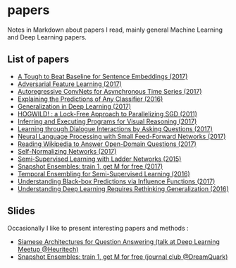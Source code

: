# papers

Notes in Markdown about papers I read, mainly general Machine Learning and Deep Learning papers.

## List of papers 

* [A Tough to Beat Baseline for Sentence Embeddings (2017)](mds/tough_baseline_sentence_embeddings.md)
* [Adversarial Feature Learning (2017)](mds/adversarial_feature_learning.md)
* [Autoregressive ConvNets for Asynchronous Time Series (2017)](mds/autoregressive_cnn_asynchronous_ts.md)
* [Explaining the Predictions of Any Classifier (2016)](mds/lime.md)
* [Generalization in Deep Learning (2017)](mds/gen_in_dl.md)
* [HOGWILD! : a Lock-Free Approach to Parallelizing SGD (2011)](mds/hogwild.md)
* [Inferring and Executing Programs for Visual Reasoning (2017)](mds/inferring_executing_programs_vqa.md)
* [Learning through Dialogue Interactions by Asking Questions (2017)](mds/learning_dialogue_asking_questions.md)
* [Neural Language Processing with Small Feed-Forward Networks (2017)](mds/nlp_small_feedforward.md)
* [Reading Wikipedia to Answer Open-Domain Questions (2017)](mds/drqa.md)
* [Self-Normalizing Networks (2017)](mds/self_normalizing_networks.md)
* [Semi-Supervised Learning with Ladder Networks (2015)](mds/ladder_networks.md)
* [Snapshot Ensembles: train 1, get M for free (2017)](mds/snapshot_ensembles.md)
* [Temporal Ensembling for Semi-Supervised Learning (2016)](mds/temporal_ensembling.md)
* [Understanding Black-box Predictions via Influence Functions (2017)](mds/bbox_influence_functions.md)
* [Understanding Deep Learning Requires Rethinking Generalization (2016)](mds/rethinking_generalization.md)

## Slides

Occasionally I like to present interesting papers and methods :

* [Siamese Architectures for Question Answering (talk at Deep Learning Meetup @Heuritech)](https://drive.google.com/open?id=1iOWcBSDvqRjqBDIMVeiZSxQRtsCIceUDBa04CLw2APY)
* [Snapshot Ensembles: train 1, get M for free (journal club @DreamQuark)](https://drive.google.com/open?id=1rZ187b0GomaIHWpJ2UqJOLPbskWTIerOEK5vxzBMOe0)
